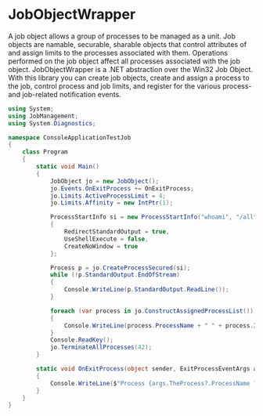 # JobObjectWrapper
A job object allows a group of processes to be managed as a unit. Job objects are namable, securable, sharable objects that control attributes of and assign limits to the processes associated with them. Operations performed on the job object affect all processes associated with the job object.
JobObjectWrapper is a .NET abstraction over the Win32 Job Object. With this library you can create job objects, create and assign a process to the job, control process and job limits, and register for the various process- and job-related notification events.

```csharp
using System;
using JobManagement;
using System.Diagnostics;

namespace ConsoleApplicationTestJob
{
    class Program
    {
        static void Main()
        {
            JobObject jo = new JobObject();
            jo.Events.OnExitProcess += OnExitProcess;
            jo.Limits.ActiveProcessLimit = 4;
            jo.Limits.Affinity = new IntPtr(1);

            ProcessStartInfo si = new ProcessStartInfo("whoami", "/all")
            {
                RedirectStandardOutput = true,
                UseShellExecute = false,
                CreateNoWindow = true
            };

            Process p = jo.CreateProcessSecured(si);
            while (!p.StandardOutput.EndOfStream)
            {
                Console.WriteLine(p.StandardOutput.ReadLine());
            }

            foreach (var process in jo.ConstructAssignedProcessList())
            {
                Console.WriteLine(process.ProcessName + " " + process.Id);
            }
            Console.ReadKey();
            jo.TerminateAllProcesses(42);
        }

        static void OnExitProcess(object sender, ExitProcessEventArgs args)
        {
            Console.WriteLine($"Process {args.TheProcess?.ProcessName ?? args.TheProcessId.ToString()} has exited");
        }
    }
}
```
